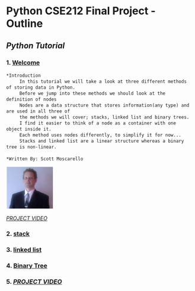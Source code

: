 <!--- 👋 Hi, I’m @moscarelloscott
- 👀 I’m interested in ...
- 🌱 I’m currently learning ...
- 💞️ I’m looking to collaborate on ...
- 📫 How to reach me ...


moscarelloscott/moscarelloscott is a ✨ special ✨ repository because its `README.md` (this file) appears on your GitHub profile.
You can click the Preview link to take a look at your changes.
--->
# Python CSE212 Final Project - Outline 
## *Python Tutorial*

### 1. [Welcome](https://github.com/moscarelloscott/moscarelloscott/blob/main/CSE212.md)
    *Introduction
         In this tutorial we will take a look at three different methods of storing data in Python.
         Before we jump into these methods we should look at the definition of nodes
         Nodes are a data structure that stores information(any type) and are used in all three of 
         the methods we will cover; stacks, linked list and binary trees. 
         I find it easier to think of a node as a container with one object inside it.
         Each method uses nodes differently, to simplify it for now...
         Stacks and linked list are a linear structure whereas a binary tree is non-linear.
         
    *Written By: Scott Moscarello
  <img src="images/me2.png" width="25%" height="25%">
  
  *[PROJECT VIDEO](https://www.youtube.com/watch?v=Rye6C-o5eFU)*
        
### 2. [stack](https://github.com/moscarelloscott/moscarelloscott/blob/main/stack.md)
   
### 3. [linked list](https://github.com/moscarelloscott/moscarelloscott/blob/main/linkedlist.md)
 
### 4. [Binary Tree](https://github.com/moscarelloscott/moscarelloscott/blob/main/binarytree.md)
   

### 5. *[PROJECT VIDEO](https://www.youtube.com/watch?v=Rye6C-o5eFU)*
